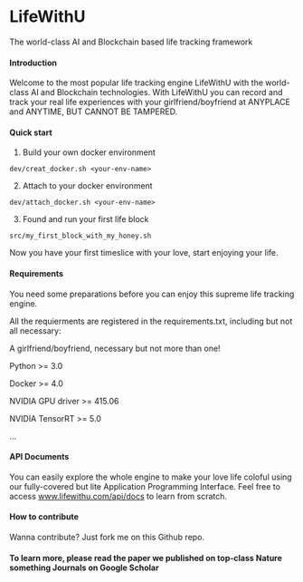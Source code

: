 # LifeWithU
The world-class AI and Blockchain based life tracking framework

#### Introduction
Welcome to the most popular life tracking engine LifeWithU with the world-class AI and Blockchain technologies.
With LifeWithU you can record and track your real life experiences with your girlfriend/boyfriend at ANYPLACE and ANYTIME, BUT CANNOT BE TAMPERED.

#### Quick start
1. Build your own docker environment
```
dev/creat_docker.sh <your-env-name>
```
2. Attach to your docker environment
```
dev/attach_docker.sh <your-env-name>
```
3. Found and run your first life block
```
src/my_first_block_with_my_honey.sh
```
Now you have your first timeslice with your love, start enjoying your life.

#### Requirements
You need some preparations before you can enjoy this supreme life tracking engine.

All the requierments are registered in the requirements.txt, including but not all necessary:

A girlfriend/boyfriend, necessary but not more than one!

Python >= 3.0

Docker >= 4.0

NVIDIA GPU driver >= 415.06

NVIDIA TensorRT >= 5.0

...

#### API Documents
You can easily explore the whole engine to make your love life coloful using our fully-covered but lite Application Programming Interface.
Feel free to access www.lifewithu.com/api/docs to learn from scratch.

#### How to contribute
Wanna contribute? Just fork me on this Github repo.

#### To learn more, please read the paper we published on top-class Nature something Journals on Google Scholar
